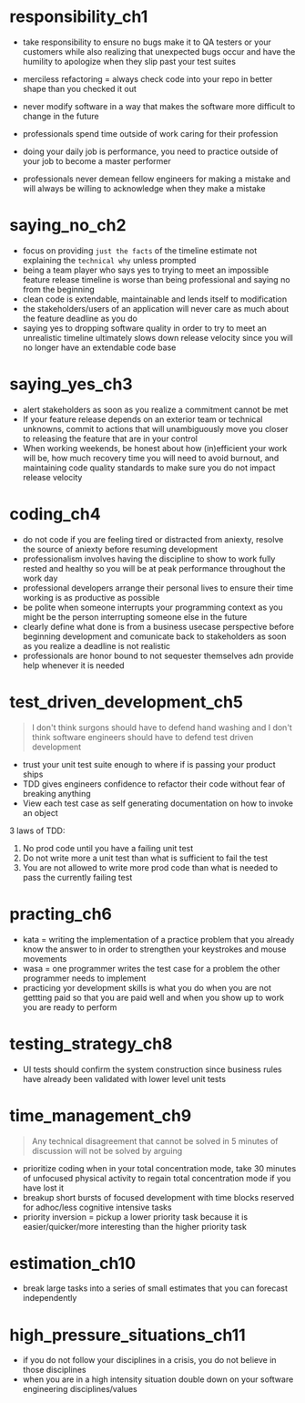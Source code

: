 # responsibility_ch1
- take responsibility to ensure no bugs make it to QA testers or your customers while also realizing that unexpected bugs occur and have the humility to apologize when they slip past your test suites

- merciless refactoring = always check code into your repo in better shape than you checked it out
- never modify software in a way that makes the software more difficult to change in the future
- professionals spend time outside of work caring for their profession

- doing your daily job is performance, you need to practice outside of your job to become a master performer
- professionals never demean fellow engineers for making a mistake and will always be willing to acknowledge when they make a mistake


# saying_no_ch2
- focus on providing ```just the facts``` of the timeline estimate not explaining the ```technical why``` unless prompted
- being a team player who says yes to trying to meet an impossible feature release timeline is worse than being professional and saying no from the beginning
- clean code is extendable, maintainable and lends itself to modification
- the stakeholders/users of an application will never care as much about the feature deadline as you do
- saying yes to dropping software quality in order to try to meet an unrealistic timeline ultimately slows down release velocity since you will no longer have an extendable code base


# saying_yes_ch3
- alert stakeholders as soon as you realize a commitment cannot be met
- If your feature release depends on an exterior team or technical unknowns, commit to actions that will unambiguously move you closer to releasing the feature that are in your control
- When working weekends, be honest about how (in)efficient your work will be, how much recovery time you will need to avoid burnout, and maintaining code quality standards to make sure you do not impact release velocity 


# coding_ch4
- do not code if you are feeling tired or distracted from aniexty, resolve the source of aniexty before resuming development
- professionalism involves having the discipline to show to work fully rested and healthy so you will be at peak performance throughout the work day
- professional developers arrange their personal lives to ensure their time working is as productive as possible
- be polite when someone interrupts your programming context as you might be the person interrupting someone else in the future
- clearly define what done is from a business usecase perspective before beginning development and comunicate back to stakeholders as soon as you realize a deadline is not realistic
- professionals are honor bound to not sequester themselves adn provide help whenever it is needed


# test_driven_development_ch5
> I don't think surgons should have to defend hand washing and I don't think software engineers should have to defend test driven development
- trust your unit test suite enough to where if is passing your product ships
- TDD gives engineers confidence to refactor their code without fear of breaking anything
- View each test case as self generating documentation on how to invoke an object

3 laws of TDD:
1) No prod code until you have a failing unit test
2) Do not write more a unit test than what is sufficient to fail the test
3) You are not allowed to write more prod code than what is needed to pass the currently failing test


# practing_ch6
- kata = writing the implementation of a practice problem that you already know the answer to in order to strengthen your keystrokes and mouse movements
- wasa = one programmer writes the test case for a problem the other programmer needs to implement
- practicing yor development skills is what you do when you are not gettting paid so that you are paid well and when you show up to work you are ready to perform


# testing_strategy_ch8
- UI tests should confirm the system construction since business rules have already been validated with lower level unit tests


# time_management_ch9
> Any technical disagreement that cannot be solved in 5 minutes of discussion will not be solved by arguing

- prioritize coding when in your total concentration mode, take 30 minutes of unfocused physical activity to regain total concentration mode if you have lost it
- breakup short bursts of focused development with time blocks reserved for adhoc/less cognitive intensive tasks
- priority inversion = pickup a lower priority task because it is easier/quicker/more interesting than the higher priority task


# estimation_ch10
- break large tasks into a series of small estimates that you can forecast independently


# high_pressure_situations_ch11
- if you do not follow your disciplines in a crisis, you do not believe in those disciplines
- when you are in a high intensity situation double down on your software engineering disciplines/values